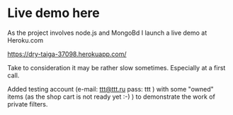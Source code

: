 # Live demo here

As the project involves node.js and MongoBd
I launch a live demo at Heroku.com

https://dry-taiga-37098.herokuapp.com/ 

Take to consideration it may be rather slow sometimes.
Especially at a first call.

Added testing account (e-mail: ttt@ttt.ru pass: ttt ) with some "owned" items
(as the shop cart is not ready yet :-) ) to demonstrate the work of private filters.